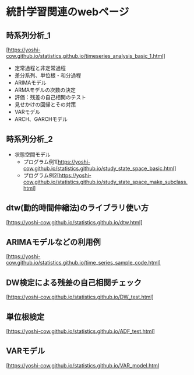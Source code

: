 # 統計学習関連のwebページ
## 時系列分析_1  
[https://yoshi-cow.github.io/statistics.github.io/timeseries_analysis_basic_1.html]
* 定常過程と非定常過程
* 差分系列、単位根・和分過程
* ARIMAモデル
* ARMAモデルの次数の決定
* 評価：残差の自己相関のテスト
* 見せかけの回帰とその対策
* VARモデル
* ARCH、GARCHモデル

## 時系列分析_2
* 状態空間モデル
  * プログラム例1[https://yoshi-cow.github.io/statistics.github.io/study_state_space_basic.html]
  * プログラム例2[https://yoshi-cow.github.io/statistics.github.io/study_state_space_make_subclass.html]

## dtw(動的時間伸縮法)のライブラリ使い方
[https://yoshi-cow.github.io/statistics.github.io/dtw.html]

## ARIMAモデルなどの利用例
[https://yoshi-cow.github.io/statistics.github.io/time_series_sample_code.html]

## DW検定による残差の自己相関チェック
[https://yoshi-cow.github.io/statistics.github.io/DW_test.html]

## 単位根検定
[https://yoshi-cow.github.io/statistics.github.io/ADF_test.html]

## VARモデル
[https://yoshi-cow.github.io/statistics.github.io/VAR_model.html
